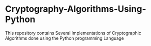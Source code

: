 # Cryptography-Algorithms-Using-Python
This repository contains Several Implementations of Cryptographic Algorithms done using the Python programming Language
